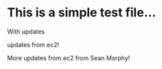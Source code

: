 # This is a simple test file...

With updates

updates from ec2!

More updates from ec2 from Sean Morphy!


